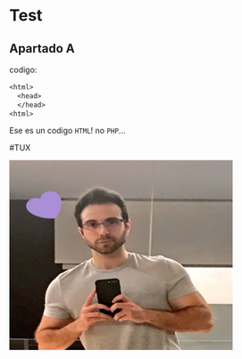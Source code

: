 # Test

## Apartado A

codigo:

    <html>
      <head>
      </head>
    <html>
    
   Ese es un codigo `HTML`! no `PHP`...

#TUX

<img src="C6lORmoWkAAeRzr.jpg" alt="vegetta" width="400" height="341">
